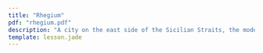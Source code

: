 ```yaml
---
title: "Rhegium"
pdf: "rhegium.pdf"
description: "A city on the east side of the Sicilian Straits, the modern Reggio di Calabria, where Paul’s ship stopped on the way to Rome."
template: lesson.jade
---
```

